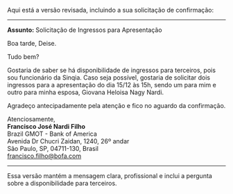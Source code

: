 Aqui está a versão revisada, incluindo a sua solicitação de confirmação:

---

**Assunto:** Solicitação de Ingressos para Apresentação  

Boa tarde, Deise.  

Tudo bem?  

Gostaria de saber se há disponibilidade de ingressos para terceiros, pois sou funcionário da Sinqia. Caso seja possível, gostaria de solicitar dois ingressos para a apresentação do dia 15/12 às 15h, sendo um para mim e outro para minha esposa, Giovana Heloisa Nagy Nardi.  

Agradeço antecipadamente pela atenção e fico no aguardo da confirmação.  

Atenciosamente,  
**Francisco José Nardi Filho**  
Brazil GMOT - Bank of America  
Avenida Dr Chucri Zaidan, 1240, 26º andar  
São Paulo, SP, 04711-130, Brasil  
[francisco.filho@bofa.com](mailto:francisco.filho@bofa.com)  

---

Essa versão mantém a mensagem clara, profissional e inclui a pergunta sobre a disponibilidade para terceiros.